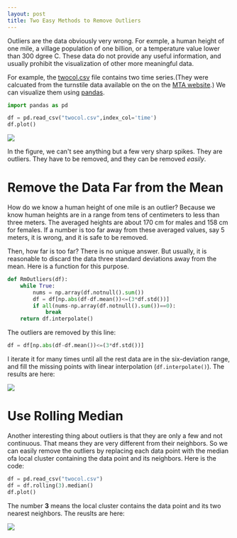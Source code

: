 ```yaml
---
layout: post
title: Two Easy Methods to Remove Outliers
---
```


Outliers are the data obviously very wrong. For exmple, a human height of one mile, a village population of one billion, or a temperature value lower than 300 dgree C. These data do not provide any useful information, and usually prohibit the visualization of other more meaningful data.

For example, the [twocol.csv](https://raw.githubusercontent.com/leeguoo/leeguoo.github.io/master/images/2017-04-16-rm-outliers/twocol.csv) file contains two time series.(They were calcuated from the turnstile data available on the on the [MTA website](http://web.mta.info/developers/turnstile.html).) We can visualize them using [pandas](http://pandas.pydata.org/).

```python
import pandas as pd

df = pd.read_csv("twocol.csv",index_col='time')
df.plot()
```
![](https://github.com/leeguoo/leeguoo.github.io/blob/master/images/2017-04-16-rm-outliers/outlier_1.png?raw=true)

In the figure, we can't see anything but a few very sharp spikes. They are outliers. They have to be removed, and they can be removed *easily*.

# Remove the Data Far from the Mean

How do we know a human height of one mile is an outlier? Because we know human heights are in a range from tens of centimeters to less than three meters. The averaged heights are about 170 cm for males and 158 cm for females. If a number is too far away from these averaged values, say 5 meters, it is wrong, and it is safe to be removed.

Then, how far is too far? There is no unique answer. But usually, it is reasonable to discard the data three standard deviations away from the mean. Here is a function for this purpose.

```python
def RmOutliers(df):
    while True:
        nums = np.array(df.notnull().sum())
        df = df[np.abs(df-df.mean())<=(3*df.std())]
        if all(nums-np.array(df.notnull().sum())==0):
            break
    return df.interpolate()
``` 
The outliers are removed by this line:
```python
df = df[np.abs(df-df.mean())<=(3*df.std())]
```
I iterate it for many times until all the rest data are in the six-deviation range, and fill the missing points with linear interpolation (`df.interpolate()`). The results are here: 

![](https://github.com/leeguoo/leeguoo.github.io/blob/master/images/2017-04-16-rm-outliers/outlier_2.png?raw=true)

# Use Rolling Median

Another interesting thing about outliers is that they are only a few and not continuous. That means they are very different from their neighbors. So we can easily remove the outliers by replacing each data point with the median ofa local cluster containing the data point and its neighbors. Here is the code:

```python
df = pd.read_csv("twocol.csv")
df = df.rolling(3).median()
df.plot()
```

The number **3** means the local cluster contains the data point and its two nearest neighbors. The reuslts are here:

![](https://github.com/leeguoo/leeguoo.github.io/blob/master/images/2017-04-16-rm-outliers/outlier_1.png?raw=true)
